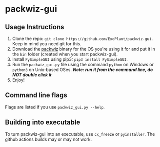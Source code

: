 # packwiz-gui


## Usage Instructions

1. Clone the repo: `git clone https://github.com/ExoPlant/packwiz-gui`. Keep in mind you need git for this.
2. Download the [packwiz](https://github.com/comp500/packwiz/) binary for the OS you're using it for and put it
in the `bin` folder (created when you start packwiz-gui).
3. Install `PySimpleGUI` using pip3: `pip3 install PySimpleGUI`.
4. Run the `packwiz_gui.py` file using the command `python` on Windows or `python3` on Unix-based OSes.
***Note: run it from the command line, do NOT double click it***
5. Enjoy!
   
## Command line flags

Flags are listed if you use `packwiz_gui.py --help`.

## Building into executable

To turn packwiz-gui into an executable, use `cx_freeze` or `pyinstaller`. The github actions builds may or may not work.
